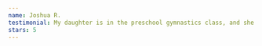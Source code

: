 ```yaml
---
name: Joshua R.
testimonial: My daughter is in the preschool gymnastics class, and she absolutely loves it! She always looks forward to her classes every week. The instructors are kind and patient, ensuring that each child feels supported and encouraged. Everything about the program is fantastic, from the engaging activities to the positive atmosphere. Highly recommend this gymnastics class for preschoolers!
stars: 5
---
```

